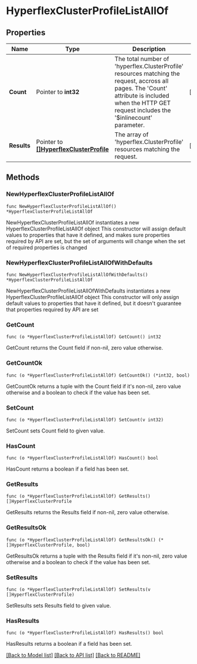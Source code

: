 # HyperflexClusterProfileListAllOf

## Properties

Name | Type | Description | Notes
------------ | ------------- | ------------- | -------------
**Count** | Pointer to **int32** | The total number of &#39;hyperflex.ClusterProfile&#39; resources matching the request, accross all pages. The &#39;Count&#39; attribute is included when the HTTP GET request includes the &#39;$inlinecount&#39; parameter. | [optional] 
**Results** | Pointer to [**[]HyperflexClusterProfile**](hyperflex.ClusterProfile.md) | The array of &#39;hyperflex.ClusterProfile&#39; resources matching the request. | [optional] 

## Methods

### NewHyperflexClusterProfileListAllOf

`func NewHyperflexClusterProfileListAllOf() *HyperflexClusterProfileListAllOf`

NewHyperflexClusterProfileListAllOf instantiates a new HyperflexClusterProfileListAllOf object
This constructor will assign default values to properties that have it defined,
and makes sure properties required by API are set, but the set of arguments
will change when the set of required properties is changed

### NewHyperflexClusterProfileListAllOfWithDefaults

`func NewHyperflexClusterProfileListAllOfWithDefaults() *HyperflexClusterProfileListAllOf`

NewHyperflexClusterProfileListAllOfWithDefaults instantiates a new HyperflexClusterProfileListAllOf object
This constructor will only assign default values to properties that have it defined,
but it doesn't guarantee that properties required by API are set

### GetCount

`func (o *HyperflexClusterProfileListAllOf) GetCount() int32`

GetCount returns the Count field if non-nil, zero value otherwise.

### GetCountOk

`func (o *HyperflexClusterProfileListAllOf) GetCountOk() (*int32, bool)`

GetCountOk returns a tuple with the Count field if it's non-nil, zero value otherwise
and a boolean to check if the value has been set.

### SetCount

`func (o *HyperflexClusterProfileListAllOf) SetCount(v int32)`

SetCount sets Count field to given value.

### HasCount

`func (o *HyperflexClusterProfileListAllOf) HasCount() bool`

HasCount returns a boolean if a field has been set.

### GetResults

`func (o *HyperflexClusterProfileListAllOf) GetResults() []HyperflexClusterProfile`

GetResults returns the Results field if non-nil, zero value otherwise.

### GetResultsOk

`func (o *HyperflexClusterProfileListAllOf) GetResultsOk() (*[]HyperflexClusterProfile, bool)`

GetResultsOk returns a tuple with the Results field if it's non-nil, zero value otherwise
and a boolean to check if the value has been set.

### SetResults

`func (o *HyperflexClusterProfileListAllOf) SetResults(v []HyperflexClusterProfile)`

SetResults sets Results field to given value.

### HasResults

`func (o *HyperflexClusterProfileListAllOf) HasResults() bool`

HasResults returns a boolean if a field has been set.


[[Back to Model list]](../README.md#documentation-for-models) [[Back to API list]](../README.md#documentation-for-api-endpoints) [[Back to README]](../README.md)


